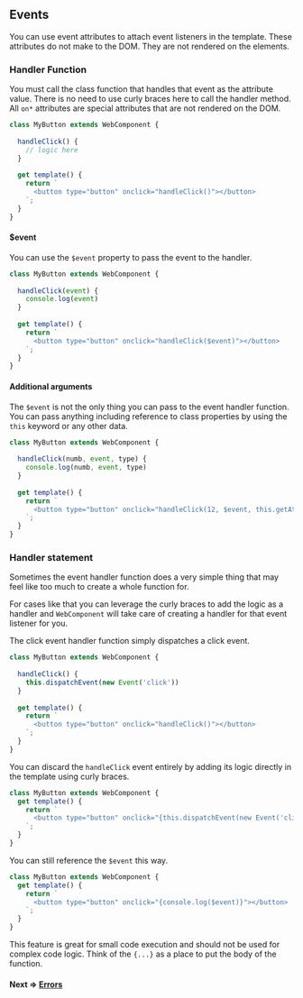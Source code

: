 ## Events
You can use event attributes to attach event listeners in the template. These attributes do not
make to the DOM. They are not rendered on the elements.

### Handler Function
You must call the class function that handles that event as the attribute value. There is no need to use
curly braces here to call the handler method. All `on*` attributes are special attributes that are not rendered
on the DOM.

```js
class MyButton extends WebComponent {
  
  handleClick() {
    // logic here
  }
  
  get template() {
    return `
      <button type="button" onclick="handleClick()"></button>
    `;
  }
}
```

#### $event
You can use the `$event` property to pass the event to the handler.

```js
class MyButton extends WebComponent {
  
  handleClick(event) {
    console.log(event)
  }
  
  get template() {
    return `
      <button type="button" onclick="handleClick($event)"></button>
    `;
  }
}
```

#### Additional arguments
The `$event` is not the only thing you can pass to the event handler function. You can pass
anything including reference to class properties by using the `this` keyword or any other data.

```js
class MyButton extends WebComponent {
  
  handleClick(numb, event, type) {
    console.log(numb, event, type)
  }
  
  get template() {
    return `
      <button type="button" onclick="handleClick(12, $event, this.getAttribute('type'))"></button>
    `;
  }
}
```

### Handler statement
Sometimes the event handler function does a very simple thing that may feel like too much to create
a whole function for.

For cases like that you can leverage the curly braces to add the logic as a handler and `WebComponent`
will take care of creating a handler for that event listener for you.

The click event handler function simply dispatches a click event.

```js
class MyButton extends WebComponent {
  
  handleClick() {
    this.dispatchEvent(new Event('click'))
  }
  
  get template() {
    return `
      <button type="button" onclick="handleClick()"></button>
    `;
  }
}
```

You can discard the `handleClick` event entirely by adding its logic directly in the template using curly braces.

```js
class MyButton extends WebComponent {
  get template() {
    return `
      <button type="button" onclick="{this.dispatchEvent(new Event('click'))}"></button>
    `;
  }
}
```

You can still reference the `$event` this way.

```js
class MyButton extends WebComponent {
  get template() {
    return `
      <button type="button" onclick="{console.log($event)}"></button>
    `;
  }
}
```

This feature is great for small code execution and should not be used for complex code logic. Think of the `{...}` as
a place to put the body of the function.


#### Next => [Errors](https://github.com/beforesemicolon/cwco/blob/master/docs/errors.md)
